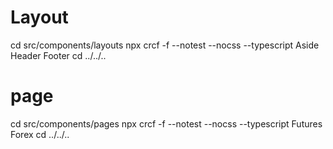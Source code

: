 # Layout

cd src/components/layouts
npx crcf -f --notest --nocss --typescript Aside Header Footer
cd ../../..

# page

cd src/components/pages
npx crcf -f --notest --nocss --typescript Futures Forex
cd ../../..
